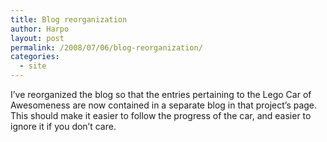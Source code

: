 ```yaml
---
title: Blog reorganization
author: Harpo
layout: post
permalink: /2008/07/06/blog-reorganization/
categories:
  - site
---
```

I&#8217;ve reorganized the blog so that the entries pertaining to the Lego Car of Awesomeness are now contained in a separate blog in that project&#8217;s page. This should make it easier to follow the progress of the car, and easier to ignore it if you don&#8217;t care.
